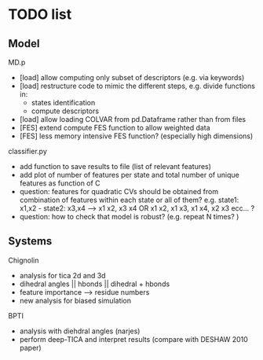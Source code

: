 # TODO list

## Model

MD.p
* [load] allow computing only subset of descriptors (e.g. via keywords)
* [load] restructure code to mimic the different steps, e.g. divide functions in:
  - states identification
  - compute descriptors
* [load] allow loading COLVAR from pd.Dataframe rather than from files
* [FES] extend compute FES function to allow weighted data
* [FES] less memory intensive FES function? (especially high dimensions)


classifier.py
* add function to save results to file (list of relevant features)
* add plot of number of features per state and total number of unique features as function of C
* question: features for quadratic CVs should be obtained from combination of features within each state or all of them? e.g. state1: x1,x2 - state2: x3,x4 --> x1 x2, x3 x4 OR x1 x2, x1 x3, x1 x4, x2 x3 ecc... ?
* question: how to check that model is robust? (e.g. repeat N times? )

## Systems

Chignolin
* analysis for tica 2d and 3d
* dihedral angles || hbonds || dihedral + hbonds
* feature importance --> residue numbers
* new analysis for biased simulation

BPTI 
* analysis with diehdral angles (narjes)
* perform deep-TICA and interpret results (compare with DESHAW 2010 paper)


